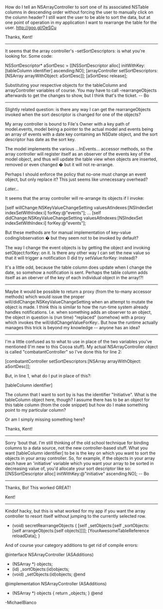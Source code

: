 How do I tell an NSArrayController to sort one of its associated NSTable columns in descending order without forcing the user to manually click on the column header? I still want the user to be able to sort the data, but at one point of operation in my application I want to rearrange the table for the user. http://goo.gl/OeSCu

Thanks,
Kent!

----

It seems that the array controller's     -setSortDescriptors: is what you're looking for.  Some code:
    
NSSortDescriptor* aSortDesc = [[NSSortDescriptor alloc] 
                                                 initWithKey:[tableColumn identifier] ascending:NO];
[arrayController setSortDescriptors:[NSArray arrayWithObject: aSortDesc]];
[aSortDesc release];

Substituting your respective objects for the tableColumn and arrayController variables of course. You may have to call
    -rearrangeObjects afterwards to get the changes to show, but I think that's the ticket.  -- Bo

----

Slightly related question: is there any way I can get the     rearrangeObjects invoked when the sort descriptor is changed for one of the objects?

My array controller is bound to File's Owner with a key path of     model.events, model being a pointer to the actual model and events being an array of events with a     date key containing an NSDate object, and the sort descriptor has     date as the sort key.

The model implements the various ...InEvents... accessor methods, so the array controller will register itself as an observer of the     events key of the model object, and thus will update the table view when objects are inserted,  removed or even changed � but it will not re-arrange.

Perhaps I should enforce the policy that no-one must change an event object, but only replace it? This just seems like unnecessary overhead?

*Later...*

It seems that the array controller will re-arrange its objects if I invoke:
    
[self willChange:NSKeyValueChangeSetting valuesAtIndexes:[NSIndexSet indexSetWithIndex:i] forKey:@"events"];
...
[self didChange:NSKeyValueChangeSetting valuesAtIndexes:[NSIndexSet indexSetWithIndex:i] forKey:@"events"];

But these methods are for manual implementation of key-value coding/observation � but they seem not to be invoked by default?

The way I change the event objects is by getting the object and invoking setObject:forKey: on it. Is there any other way I can set the new value so that it will trigger a notification (I did try setValue:forKey: instead)?

It's a little odd, because the table column does update when I change the date, so somehow a notification is sent. Perhaps the table column adds itself as an oberver of the key of each individual object in the array!?!

----

Maybe it would be possible to return a proxy (from the to-many accessor methods) which would issue the proper will/didChange:NSKeyValueChangeSetting when an attempt to mutate the object is made. I think this is similar to how the run-time system already handles notifications. I.e. when something adds an observer to an object, the object in question is (run time) "replaced" (somehow) with a proxy which invokes the will/didChangeValueForKey:. But how the runtime actually manages this trick is beyond my knowledge -- anyone has an idea?

----

I'm a little confused as to what to use in place of the two variables you've mentioned (I'm new to this Cocoa stuff).  My actual NSArrayController object is called "combatantController" so I've done this for line 2:

    
[combatantController setSortDescriptors:[NSArray arrayWithObject: aSortDesc]];



But, in line 1, what do I put in place of this?:

    
[tableColumn identifier]


The column that I want to sort by is has the identifier "Initiative".  What is the tableColumn object here, though?  I assume there has to be an object for this table column (from the code snippet) but how do I make something point to my particular column?

Or am I simply missing something here?

Thanks,
Kent!

----

Sorry 'bout that.  I'm still thinking of  the old school technique for binding columns to a data source, not the new controller-based stuff.  What you want     [tableColumn identifier] to be is the key on which you want to sort the objects in your array controller.  So, for example, if the objects in your array each have an 'initiative' variable which you want your array to be sorted in decreasing value of, you'd allocate your sort descriptor like so:     [[NSSortDescriptor alloc] initWithKey:@"initiative" ascending:NO];  -- Bo

----

Thanks, Bo!  This worked GREAT!

Kent!

----

Kindof hacky, but this is what worked for my app if you want the array controller to resort itself without jumping to the currently selected row.
    
- (void) secretRearrangeObjects {
	[self _setObjects:[self _sortObjects:[self arrangeObjects:[self objects]]]];
	[YourAwesomeTableReference reloadData];
}


And of course your category additions to get rid of compile errors:
    
@interface NSArrayController (ASAdditions)
- (NSArray *) objects;
- (id) _sortObjects:(id)objects;
- (void) _setObjects:(id)objects;
@end

@implementation NSArrayController (ASAdditions)
- (NSArray *) objects {
	return _objects;
}
@end


-MichaelBianco
